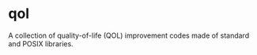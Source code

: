 # qol
A collection of quality-of-life (QOL) improvement codes made of standard and POSIX libraries.
